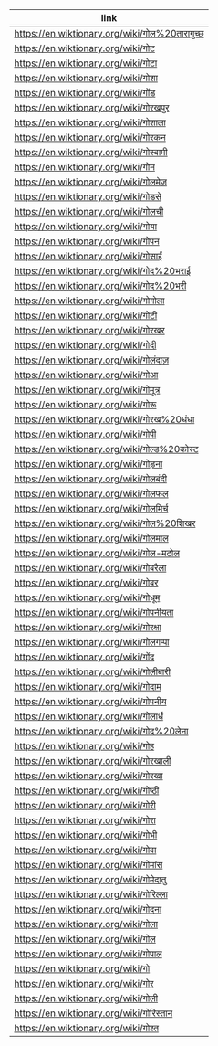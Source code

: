 |link|
|----|
|https://en.wiktionary.org/wiki/गोल%20तारागुच्छ|
|https://en.wiktionary.org/wiki/गोट|
|https://en.wiktionary.org/wiki/गोटा|
|https://en.wiktionary.org/wiki/गोशा|
|https://en.wiktionary.org/wiki/गोंड|
|https://en.wiktionary.org/wiki/गोरखपुर|
|https://en.wiktionary.org/wiki/गोशाला|
|https://en.wiktionary.org/wiki/गोरकन|
|https://en.wiktionary.org/wiki/गोस्वामी|
|https://en.wiktionary.org/wiki/गोन|
|https://en.wiktionary.org/wiki/गोलमेज़|
|https://en.wiktionary.org/wiki/गोडसे|
|https://en.wiktionary.org/wiki/गोलची|
|https://en.wiktionary.org/wiki/गोया|
|https://en.wiktionary.org/wiki/गोपन|
|https://en.wiktionary.org/wiki/गोसाईं|
|https://en.wiktionary.org/wiki/गोद%20भराई|
|https://en.wiktionary.org/wiki/गोद%20भरी|
|https://en.wiktionary.org/wiki/गोगोला|
|https://en.wiktionary.org/wiki/गोटी|
|https://en.wiktionary.org/wiki/गोरखर|
|https://en.wiktionary.org/wiki/गोदी|
|https://en.wiktionary.org/wiki/गोलंदाज़|
|https://en.wiktionary.org/wiki/गोआ|
|https://en.wiktionary.org/wiki/गोमूत्र|
|https://en.wiktionary.org/wiki/गोरू|
|https://en.wiktionary.org/wiki/गोरख%20धंधा|
|https://en.wiktionary.org/wiki/गोपी|
|https://en.wiktionary.org/wiki/गोल्ड%20कोस्ट|
|https://en.wiktionary.org/wiki/गोड़ना|
|https://en.wiktionary.org/wiki/गोलबंदी|
|https://en.wiktionary.org/wiki/गोलफल|
|https://en.wiktionary.org/wiki/गोलमिर्च|
|https://en.wiktionary.org/wiki/गोल%20शिखर|
|https://en.wiktionary.org/wiki/गोलमाल|
|https://en.wiktionary.org/wiki/गोल-मटोल|
|https://en.wiktionary.org/wiki/गोबरैला|
|https://en.wiktionary.org/wiki/गोबर|
|https://en.wiktionary.org/wiki/गोधूम|
|https://en.wiktionary.org/wiki/गोपनीयता|
|https://en.wiktionary.org/wiki/गोरक्षा|
|https://en.wiktionary.org/wiki/गोलगप्पा|
|https://en.wiktionary.org/wiki/गोंद|
|https://en.wiktionary.org/wiki/गोलीबारी|
|https://en.wiktionary.org/wiki/गोदाम|
|https://en.wiktionary.org/wiki/गोपनीय|
|https://en.wiktionary.org/wiki/गोलार्ध|
|https://en.wiktionary.org/wiki/गोद%20लेना|
|https://en.wiktionary.org/wiki/गोह|
|https://en.wiktionary.org/wiki/गोरखाली|
|https://en.wiktionary.org/wiki/गोरखा|
|https://en.wiktionary.org/wiki/गोष्ठी|
|https://en.wiktionary.org/wiki/गोरी|
|https://en.wiktionary.org/wiki/गोरा|
|https://en.wiktionary.org/wiki/गोभी|
|https://en.wiktionary.org/wiki/गोवा|
|https://en.wiktionary.org/wiki/गोमांस|
|https://en.wiktionary.org/wiki/गोमेदातु|
|https://en.wiktionary.org/wiki/गोरिल्ला|
|https://en.wiktionary.org/wiki/गोदना|
|https://en.wiktionary.org/wiki/गोला|
|https://en.wiktionary.org/wiki/गोल|
|https://en.wiktionary.org/wiki/गोपाल|
|https://en.wiktionary.org/wiki/गो|
|https://en.wiktionary.org/wiki/गोर|
|https://en.wiktionary.org/wiki/गोली|
|https://en.wiktionary.org/wiki/गोरिस्तान|
|https://en.wiktionary.org/wiki/गोश्त|
